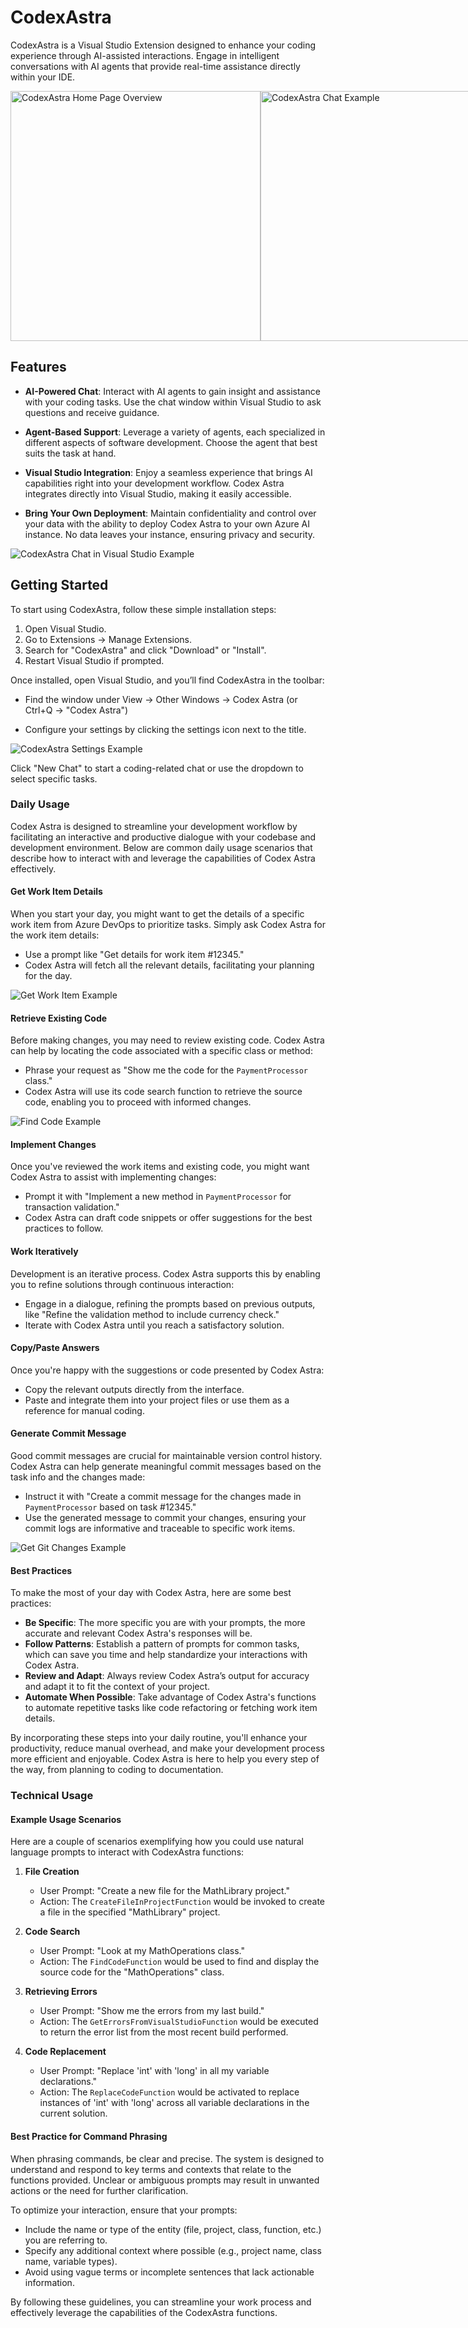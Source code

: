 # CodexAstra
CodexAstra is a Visual Studio Extension designed to enhance your coding experience through AI-assisted interactions. Engage in intelligent conversations with AI agents that provide real-time assistance directly within your IDE.

<div style="display: flex; justify-content: space-between;">
    <img src="Resources/CodexAstraHomePageOverview.png" alt="CodexAstra Home Page Overview" height="400"/>
    <img src="Resources/CodexAstraChatExample.png" alt="CodexAstra Chat Example" height="400"/>
</div>

## Features
- **AI-Powered Chat**: Interact with AI agents to gain insight and assistance with your coding tasks. Use the chat window within Visual Studio to ask questions and receive guidance.

- **Agent-Based Support**: Leverage a variety of agents, each specialized in different aspects of software development. Choose the agent that best suits the task at hand.

- **Visual Studio Integration**: Enjoy a seamless experience that brings AI capabilities right into your development workflow. Codex Astra integrates directly into Visual Studio, making it easily accessible.

- **Bring Your Own Deployment**: Maintain confidentiality and control over your data with the ability to deploy Codex Astra to your own Azure AI instance. No data leaves your instance, ensuring privacy and security.

![CodexAstra Chat in Visual Studio Example](Resources/CodexAstraChatVisualStudioExample.png)

## Getting Started
To start using CodexAstra, follow these simple installation steps:

1. Open Visual Studio.
2. Go to Extensions -> Manage Extensions.
3. Search for "CodexAstra" and click "Download" or "Install".
4. Restart Visual Studio if prompted.

Once installed, open Visual Studio, and you’ll find CodexAstra in the toolbar:

- Find the window under View -> Other Windows -> Codex Astra (or Ctrl+Q -> "Codex Astra")

- Configure your settings by clicking the settings icon next to the title.

![CodexAstra Settings Example](Resources/CodexAstraSettingsExample.png)

Click "New Chat" to start a coding-related chat or use the dropdown to select specific tasks.
### Daily Usage

Codex Astra is designed to streamline your development workflow by facilitating an interactive and productive dialogue with your codebase and development environment. Below are common daily usage scenarios that describe how to interact with and leverage the capabilities of Codex Astra effectively.

#### Get Work Item Details
When you start your day, you might want to get the details of a specific work item from Azure DevOps to prioritize tasks. Simply ask Codex Astra for the work item details:

- Use a prompt like "Get details for work item #12345."
- Codex Astra will fetch all the relevant details, facilitating your planning for the day.

![Get Work Item Example](Resources/GetWorkItemExample.gif)

#### Retrieve Existing Code
Before making changes, you may need to review existing code. Codex Astra can help by locating the code associated with a specific class or method:

- Phrase your request as "Show me the code for the `PaymentProcessor` class."
- Codex Astra will use its code search function to retrieve the source code, enabling you to proceed with informed changes.

![Find Code Example](Resources/SimpleCodeLookupExample.gif)

#### Implement Changes
Once you've reviewed the work items and existing code, you might want Codex Astra to assist with implementing changes:

- Prompt it with "Implement a new method in `PaymentProcessor` for transaction validation."
- Codex Astra can draft code snippets or offer suggestions for the best practices to follow.

#### Work Iteratively
Development is an iterative process. Codex Astra supports this by enabling you to refine solutions through continuous interaction:

- Engage in a dialogue, refining the prompts based on previous outputs, like "Refine the validation method to include currency check."
- Iterate with Codex Astra until you reach a satisfactory solution.

#### Copy/Paste Answers
Once you're happy with the suggestions or code presented by Codex Astra:

- Copy the relevant outputs directly from the interface.
- Paste and integrate them into your project files or use them as a reference for manual coding.

#### Generate Commit Message
Good commit messages are crucial for maintainable version control history. Codex Astra can help generate meaningful commit messages based on the task info and the changes made:

- Instruct it with "Create a commit message for the changes made in `PaymentProcessor` based on task #12345."
- Use the generated message to commit your changes, ensuring your commit logs are informative and traceable to specific work items.

![Get Git Changes Example](Resources/GitChangesExample.gif)


#### Best Practices
To make the most of your day with Codex Astra, here are some best practices:

- **Be Specific**: The more specific you are with your prompts, the more accurate and relevant Codex Astra's responses will be.
- **Follow Patterns**: Establish a pattern of prompts for common tasks, which can save you time and help standardize your interactions with Codex Astra.
- **Review and Adapt**: Always review Codex Astra’s output for accuracy and adapt it to fit the context of your project.
- **Automate When Possible**: Take advantage of Codex Astra's functions to automate repetitive tasks like code refactoring or fetching work item details.

By incorporating these steps into your daily routine, you'll enhance your productivity, reduce manual overhead, and make your development process more efficient and enjoyable. Codex Astra is here to help you every step of the way, from planning to coding to documentation.
### Technical Usage

#### Example Usage Scenarios

Here are a couple of scenarios exemplifying how you could use natural language prompts to interact with CodexAstra functions:

1. **File Creation**
   - User Prompt: "Create a new file for the MathLibrary project."
   - Action: The `CreateFileInProjectFunction` would be invoked to create a file in the specified "MathLibrary" project.

2. **Code Search**
   - User Prompt: "Look at my MathOperations class."
   - Action: The `FindCodeFunction` would be used to find and display the source code for the "MathOperations" class.

3. **Retrieving Errors**
   - User Prompt: "Show me the errors from my last build."
   - Action: The `GetErrorsFromVisualStudioFunction` would be executed to return the error list from the most recent build performed.

4. **Code Replacement**
   - User Prompt: "Replace 'int' with 'long' in all my variable declarations."
   - Action: The `ReplaceCodeFunction` would be activated to replace instances of 'int' with 'long' across all variable declarations in the current solution.

#### Best Practice for Command Phrasing

When phrasing commands, be clear and precise. The system is designed to understand and respond to key terms and contexts that relate to the functions provided. Unclear or ambiguous prompts may result in unwanted actions or the need for further clarification.

To optimize your interaction, ensure that your prompts:
- Include the name or type of the entity (file, project, class, function, etc.) you are referring to.
- Specify any additional context where possible (e.g., project name, class name, variable types).
- Avoid using vague terms or incomplete sentences that lack actionable information.

By following these guidelines, you can streamline your work process and effectively leverage the capabilities of the CodexAstra functions.

